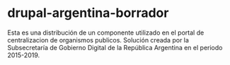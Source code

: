 # drupal-argentina-borrador
Esta es una distribución de un componente utilizado en el portal de centralizacion de organismos publicos. Solución creada por la Subsecretaría de Gobierno Digital de la República Argentina en el periodo 2015-2019.
